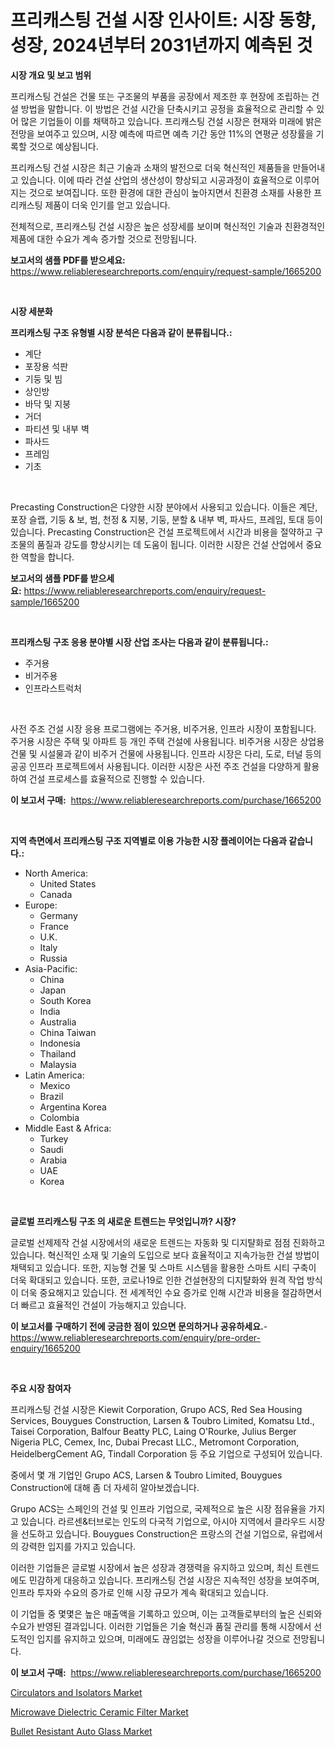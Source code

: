<p><h1>프리캐스팅 건설 시장 인사이트: 시장 동향, 성장, 2024년부터 2031년까지 예측된 것</h1></p><p><strong>시장 개요 및 보고 범위</strong></p>
<p><p>프리캐스팅 건설은 건물 또는 구조물의 부품을 공장에서 제조한 후 현장에 조립하는 건설 방법을 말합니다. 이 방법은 건설 시간을 단축시키고 공정을 효율적으로 관리할 수 있어 많은 기업들이 이를 채택하고 있습니다. 프리캐스팅 건설 시장은 현재와 미래에 밝은 전망을 보여주고 있으며, 시장 예측에 따르면 예측 기간 동안 11%의 연평균 성장률을 기록할 것으로 예상됩니다.</p><p>프리캐스팅 건설 시장은 최근 기술과 소재의 발전으로 더욱 혁신적인 제품들을 만들어내고 있습니다. 이에 따라 건설 산업의 생산성이 향상되고 시공과정이 효율적으로 이루어지는 것으로 보여집니다. 또한 환경에 대한 관심이 높아지면서 친환경 소재를 사용한 프리캐스팅 제품이 더욱 인기를 얻고 있습니다.</p><p>전체적으로, 프리캐스팅 건설 시장은 높은 성장세를 보이며 혁신적인 기술과 친환경적인 제품에 대한 수요가 계속 증가할 것으로 전망됩니다.</p></p>
<p><strong>보고서의 샘플 PDF를 받으세요:</strong> <a href="https://www.reliableresearchreports.com/enquiry/request-sample/1665200">https://www.reliableresearchreports.com/enquiry/request-sample/1665200</a></p>
<p>&nbsp;</p>
<p><strong>시장 세분화</strong></p>
<p><strong>프리캐스팅 구조 유형별 시장 분석은 다음과 같이 분류됩니다.:</strong></p>
<p><ul><li>계단</li><li>포장용 석판</li><li>기둥 및 빔</li><li>상인방</li><li>바닥 및 지붕</li><li>거더</li><li>파티션 및 내부 벽</li><li>파사드</li><li>프레임</li><li>기초</li></ul></p>
<p>&nbsp;</p>
<p><p>Precasting Construction은 다양한 시장 분야에서 사용되고 있습니다. 이들은 계단, 포장 슬랩, 기둥 & 보, 범, 천정 & 지붕, 기둥, 분할 & 내부 벽, 파사드, 프레임, 토대 등이 있습니다. Precasting Construction은 건설 프로젝트에서 시간과 비용을 절약하고 구조물의 품질과 강도를 향상시키는 데 도움이 됩니다. 이러한 시장은 건설 산업에서 중요한 역할을 합니다.</p></p>
<p><strong>보고서의 샘플 PDF를 받으세요:</strong>&nbsp;<a href="https://www.reliableresearchreports.com/enquiry/request-sample/1665200">https://www.reliableresearchreports.com/enquiry/request-sample/1665200</a></p>
<p>&nbsp;</p>
<p><strong> 프리캐스팅 구조 응용 분야별 시장 산업 조사는 다음과 같이 분류됩니다.:</strong></p>
<p><ul><li>주거용</li><li>비거주용</li><li>인프라스트럭처</li></ul></p>
<p>&nbsp;</p>
<p><p>사전 주조 건설 시장 응용 프로그램에는 주거용, 비주거용, 인프라 시장이 포함됩니다. 주거용 시장은 주택 및 아파트 등 개인 주택 건설에 사용됩니다. 비주거용 시장은 상업용 건물 및 시설물과 같이 비주거 건물에 사용됩니다. 인프라 시장은 다리, 도로, 터널 등의 공공 인프라 프로젝트에서 사용됩니다. 이러한 시장은 사전 주조 건설을 다양하게 활용하여 건설 프로세스를 효율적으로 진행할 수 있습니다.</p></p>
<p><strong>이 보고서 구매:</strong>&nbsp; <a href="https://www.reliableresearchreports.com/purchase/1665200">https://www.reliableresearchreports.com/purchase/1665200</a></p>
<p>&nbsp;</p>
<p><strong>지역 측면에서 프리캐스팅 구조 지역별로 이용 가능한 시장 플레이어는 다음과 같습니다.:</strong></p>
<p><ul>
    <li>
        North America:
        <ul>
            <li>United States</li>
            <li>Canada</li>
        </ul>
    </li>
    <li>
        Europe:
        <ul>
            <li>Germany</li>
            <li>France</li>
            <li>U.K.</li>
            <li>Italy</li>
            <li>Russia</li>
        </ul>
    </li>
    <li>
        Asia-Pacific:
        <ul>
            <li>China</li>
            <li>Japan</li>
            <li>South Korea</li>
            <li>India</li>
            <li>Australia</li>
            <li>China Taiwan</li>
            <li>Indonesia</li>
            <li>Thailand</li>
            <li>Malaysia</li>
        </ul>
    </li>
    <li>
        Latin America:
        <ul>
            <li>Mexico</li>
            <li>Brazil</li>
            <li>Argentina Korea</li>
            <li>Colombia</li>
        </ul>
    </li>
    <li>
        Middle East & Africa:
        <ul>
            <li>Turkey</li>
            <li>Saudi</li>
            <li>Arabia</li>
            <li>UAE</li>
            <li>Korea</li>
        </ul>
    </li>
    </ul></p>
<p>&nbsp;</p>
<p><strong>글로벌 프리캐스팅 구조 의 새로운 트렌드는 무엇입니까? 시장?</strong></p>
<p><p>글로벌 선제제작 건설 시장에서의 새로운 트렌드는 자동화 및 디지턀화로 점점 진화하고 있습니다. 혁신적인 소재 및 기술의 도입으로 보다 효율적이고 지속가능한 건설 방법이 채택되고 있습니다. 또한, 지능형 건물 및 스마트 시스템을 활용한 스마트 시티 구축이 더욱 확대되고 있습니다. 또한, 코로나19로 인한 건설현장의 디지턀화와 원격 작업 방식이 더욱 중요해지고 있습니다. 전 세계적인 수요 증가로 인해 시간과 비용을 절감하면서 더 빠르고 효율적인 건설이 가능해지고 있습니다.</p></p>
<p><strong>이 보고서를 구매하기 전에 궁금한 점이 있으면 문의하거나 공유하세요.</strong>- <a href="https://www.reliableresearchreports.com/enquiry/pre-order-enquiry/1665200">https://www.reliableresearchreports.com/enquiry/pre-order-enquiry/1665200</a></p>
<p>&nbsp;</p>
<p><strong>주요 시장 참여자</strong></p>
<p><p>프리캐스팅 건설 시장은 Kiewit Corporation, Grupo ACS, Red Sea Housing Services, Bouygues Construction, Larsen & Toubro Limited, Komatsu Ltd., Taisei Corporation, Balfour Beatty PLC, Laing O'Rourke, Julius Berger Nigeria PLC, Cemex, Inc, Dubai Precast LLC., Metromont Corporation, HeidelbergCement AG, Tindall Corporation 등 주요 기업으로 구성되어 있습니다.</p><p>중에서 몇 개 기업인 Grupo ACS, Larsen & Toubro Limited, Bouygues Construction에 대해 좀 더 자세히 알아보겠습니다.</p><p>Grupo ACS는 스페인의 건설 및 인프라 기업으로, 국제적으로 높은 시장 점유율을 가지고 있습니다. 라르센&터브로는 인도의 다국적 기업으로, 아시아 지역에서 클라우드 시장을 선도하고 있습니다. Bouygues Construction은 프랑스의 건설 기업으로, 유럽에서의 강력한 입지를 가지고 있습니다.</p><p>이러한 기업들은 글로벌 시장에서 높은 성장과 경쟁력을 유지하고 있으며, 최신 트렌드에도 민감하게 대응하고 있습니다. 프리캐스팅 건설 시장은 지속적인 성장을 보여주며, 인프라 투자와 수요의 증가로 인해 시장 규모가 계속 확대되고 있습니다.</p><p>이 기업들 중 몇몇은 높은 매출액을 기록하고 있으며, 이는 고객들로부터의 높은 신뢰와 수요가 반영된 결과입니다. 이러한 기업들은 기술 혁신과 품질 관리를 통해 시장에서 선도적인 입지를 유지하고 있으며, 미래에도 끊임없는 성장을 이루어나갈 것으로 전망됩니다.</p></p>
<p><strong>이 보고서 구매:</strong>&nbsp;&nbsp;<a href="https://www.reliableresearchreports.com/purchase/1665200">https://www.reliableresearchreports.com/purchase/1665200</a></p>
<p><p><a href="https://github.com/seekum/Market-Research-Report-List-2/blob/main/circulators-and-isolators-market.md">Circulators and Isolators Market</a></p><p><a href="https://github.com/nancykennedykellievqfqt2/Market-Research-Report-List-1/blob/main/microwave-dielectric-ceramic-filter-market.md">Microwave Dielectric Ceramic Filter Market</a></p><p><a href="https://iodized-pantydraco-05c.notion.site/Bullet-Resistant-Auto-Glass-Market-Size-Share-Trends-Analysis-Report-By-Application-Regional-Out-3fb3b9d9ca964dbe9f9f893a36e9b0d1">Bullet Resistant Auto Glass Market</a></p></p>
